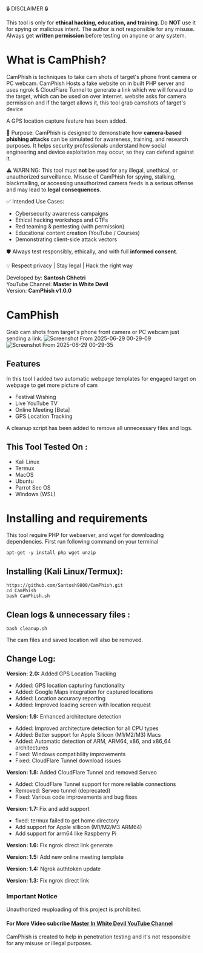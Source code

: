 🔒 DISCLAIMER 🔒

This tool is only for **ethical hacking, education, and training**. Do **NOT** use it for spying or malicious intent. The author is not responsible for any misuse.  
Always get **written permission** before testing on anyone or any system.

# What is CamPhish?
<p>CamPhish is techniques to take cam shots of target's phone front camera or PC webcam. CamPhish Hosts a fake website on in built PHP server and uses ngrok & CloudFlare Tunnel to generate a link which we will forward to the target, which can be used on over internet. website asks for camera permission and if the target allows it, this tool grab camshots of target's device

A GPS location capture feature has been added.</p>

📌 Purpose:
CamPhish is designed to demonstrate how **camera-based phishing attacks** can be simulated for awareness, training, and research purposes. It helps security professionals understand how social engineering and device exploitation may occur, so they can defend against it.

⚠️ WARNING:
This tool must **not** be used for any illegal, unethical, or unauthorized surveillance. Misuse of CamPhish for spying, stalking, blackmailing, or accessing unauthorized camera feeds is a serious offense and may lead to **legal consequences**.

✅ Intended Use Cases:
- Cybersecurity awareness campaigns  
- Ethical hacking workshops and CTFs  
- Red teaming & pentesting (with permission)  
- Educational content creation (YouTube / Courses)  
- Demonstrating client-side attack vectors

🛡️ Always test responsibly, ethically, and with full **informed consent**.

💡 Respect privacy | Stay legal | Hack the right way

Developed by: **Santosh Chhetri**  
YouTube Channel: **Master in White Devil**  
Version: **CamPhish v1.0.0**


# CamPhish
Grab cam shots from target's phone front camera or PC webcam just sending a link.
![Screenshot From 2025-06-29 00-29-09](https://github.com/user-attachments/assets/007d1a9e-3045-4aea-8be5-8d9d5dacf1dc)
<br>
![Screenshot From 2025-06-29 00-29-35](https://github.com/user-attachments/assets/67bd7de3-e062-448d-b636-65119d18d871)

## Features
<p>In this tool I added two automatic webpage templates for engaged target on webpage to get more picture of cam</p>
<ul>
  <li>Festival Wishing</li>
  <li>Live YouTube TV</li>
  <li>Online Meeting [Beta]</li>
  <li>GPS Location Tracking</li>
</ul>
<p>A cleanup script has been added to remove all unnecessary files and logs.</p>

## This Tool Tested On :
<ul>
  <li>Kali Linux</li>
  <li>Termux</li>
  <li>MacOS</li>
  <li>Ubuntu</li>
  <li>Parrot Sec OS</li>
  <li>Windows (WSL)</li>
</ul>

# Installing and requirements
<p>This tool require PHP for webserver, and wget for downloading dependencies. First run following command on your terminal</p>

```
apt-get -y install php wget unzip
```

## Installing (Kali Linux/Termux):

```
https://github.com/Santosh9800/CamPhish.git
cd CamPhish
bash CamPhish.sh
```

## Clean logs & unnecessary files :

```
bash cleanup.sh
```
<p>The cam files and saved location will also be removed.</p>

## Change Log:

<p><b>Version: 2.0:</b> Added GPS Location Tracking</p>
<ul>
  <li>Added: GPS location capturing functionality</li>
  <li>Added: Google Maps integration for captured locations</li>
  <li>Added: Location accuracy reporting</li>
  <li>Added: Improved loading screen with location request</li>
</ul>

<p><b>Version: 1.9:</b> Enhanced architecture detection</p>
<ul>
  <li>Added: Improved architecture detection for all CPU types</li>
  <li>Added: Better support for Apple Silicon (M1/M2/M3) Macs</li>
  <li>Added: Automatic detection of ARM, ARM64, x86, and x86_64 architectures</li>
  <li>Fixed: Windows compatibility improvements</li>
  <li>Fixed: CloudFlare Tunnel download issues</li>
</ul>

<p><b>Version: 1.8:</b> Added CloudFlare Tunnel and removed Serveo</p>
<ul>
  <li>Added: CloudFlare Tunnel support for more reliable connections</li>
  <li>Removed: Serveo tunnel (deprecated)</li>
  <li>Fixed: Various code improvements and bug fixes</li>
</ul>

<p><b>Version: 1.7:</b> Fix and add support</p>
<ul>
  <li>fixed: termux failed to get home directory</li>
  <li>Add support for Apple sillicon (M1/M2/M3 ARM64)</li>
  <li>Add support for arm64 like Raspberry Pi</li>
</ul>
<p><b>Version: 1.6:</b> Fix ngrok direct link generate</p>
<p><b>Version: 1.5:</b> Add new online meeting template</p>
<p><b>Version: 1.4:</b> Ngrok authtoken update</p>
<p><b>Version: 1.3:</b> Fix ngrok direct link</p>

### Important Notice
Unauthorized reuploading of this project is prohibited.

#### For More Video subcribe <a href="https://www.youtube.com/@mastersinwhitedevil">Master In White Devil YouTube Channel</a>
<p>CamPhish is created to help in penetration testing and it's not responsible for any misuse or illegal purposes.</p>
